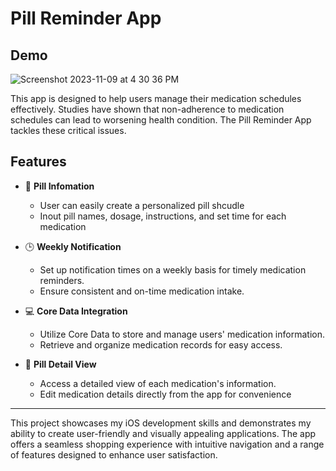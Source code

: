 # Pill Reminder App

## Demo

![Screenshot 2023-11-09 at 4 30 36 PM](https://github.com/slee98/Pill-Reminder/assets/74482315/6e595989-e6e1-4f59-a09e-cd0830093392)

This app is designed to help users manage their medication schedules effectively. Studies have shown that non-adherence to medication schedules can lead to worsening health condition.
The Pill Reminder App tackles these critical issues. 

## Features

- 💊 **Pill Infomation**
  - User can easily create a personalized pill shcudle
  - Inout pill names, dosage, instructions, and set time for each medication
    
- 🕒 **Weekly Notification**
  - Set up notification times on a weekly basis for timely medication reminders.
  - Ensure consistent and on-time medication intake.
  
- 💻 **Core Data Integration**
  -  Utilize Core Data to store and manage users' medication information.
  -  Retrieve and organize medication records for easy access.

- 📄 **Pill Detail View**
  - Access a detailed view of each medication's information.
  - Edit medication details directly from the app for convenience
  
---

This project showcases my iOS development skills and demonstrates my ability to create user-friendly and visually appealing applications. The app offers a seamless shopping experience with intuitive navigation and a range of features designed to enhance user satisfaction.
